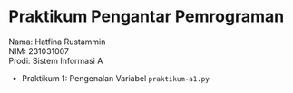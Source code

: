 # Praktikum Pengantar Pemrograman
<div> Nama: Hatfina Rustammin </div>
<div> NIM: 231031007 </div>
<div> Prodi: Sistem Informasi A </div>

* Praktikum 1: Pengenalan Variabel `praktikum-a1.py`
